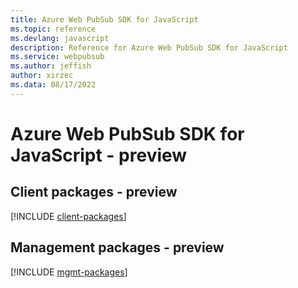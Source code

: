 ```yaml
---
title: Azure Web PubSub SDK for JavaScript
ms.topic: reference
ms.devlang: javascript
description: Reference for Azure Web PubSub SDK for JavaScript
ms.service: webpubsub
ms.author: jeffish
author: xirzec
ms.data: 08/17/2022
---
```

# Azure Web PubSub SDK for JavaScript - preview

## Client packages - preview
[!INCLUDE [client-packages](web-pubsub-client-index.md)]
## Management packages - preview
[!INCLUDE [mgmt-packages](web-pubsub-mgmt-index.md)]